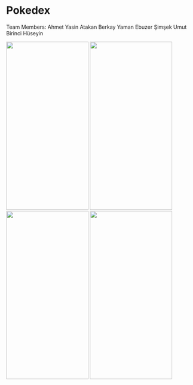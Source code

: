 # Pokedex
Team Members:
Ahmet Yasin Atakan
Berkay Yaman
Ebuzer Şimşek
Umut Birinci
Hüseyin

<img src="https://github.com/atakanahmetyasin/Pokedex/assets/142516106/bc11ce0e-5503-4c58-864a-f7b5b6770bac" alt="" width="220" height="450">

<img src="https://github.com/atakanahmetyasin/Pokedex/assets/142516106/350f314a-8f87-48aa-8791-583ac6c1883c" alt="" width="220" height="450">
<img src="https://github.com/atakanahmetyasin/Pokedex/assets/142516106/78ee6b9a-e16a-4b73-9e38-2e9dca1129ce" alt="" width="220" height="450">
<img src="https://github.com/atakanahmetyasin/Pokedex/assets/142516106/9ce64a30-14aa-493f-b872-6a6962444251" alt="" width="220" height="450">

